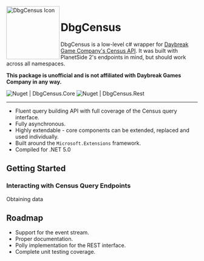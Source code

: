 <img title="DbgCensus Icon" alt="DbgCensus Icon" src="https://github.com/carlst99/DbgCensus/blob/main/Assets/Icon_512.png?raw=true" align="left" height="140" />

# DbgCensus

DbgCensus is a low-level c# wrapper for [Daybreak Game Company's Census API](https://census.daybreakgames.com). It was built with PlanetSide 2's endpoints in mind, but should work across all namespaces.

**This package is unofficial and is not affiliated with Daybreak Games Company in any way.**

![Nuget | DbgCensus.Core](https://img.shields.io/nuget/v/DbgCensus.Core?label=DbgCensus.Core)
![Nuget | DbgCensus.Rest](https://img.shields.io/nuget/v/DbgCensus.Rest?label=DbgCensus.Rest)

***

- Fluent query building API with full coverage of the Census query interface.
- Fully asynchronous.
- Highly extendable - core components can be extended, replaced and used individually.
- Built around the `Microsoft.Extensions` framework.
- Compiled for .NET 5.0

## Getting Started

### Interacting with Census Query Endpoints

Obtaining data 

## Roadmap

- Support for the event stream.
- Proper documentation.
- Polly implementation for the REST interface.
- Complete unit testing coverage.